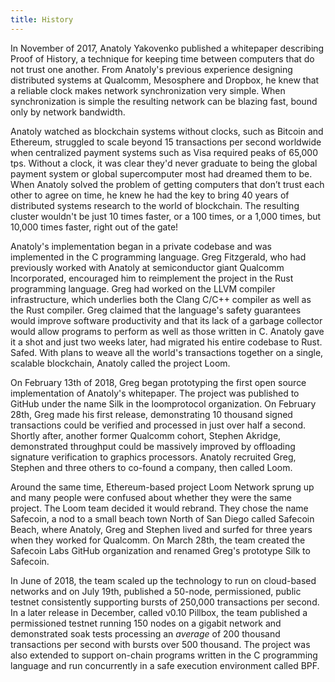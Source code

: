 ```yaml
---
title: History
---
```


In November of 2017, Anatoly Yakovenko published a whitepaper describing Proof
of History, a technique for keeping time between computers that do not trust
one another. From Anatoly's previous experience designing distributed systems
at Qualcomm, Mesosphere and Dropbox, he knew that a reliable clock makes
network synchronization very simple. When synchronization is simple the
resulting network can be blazing fast, bound only by network bandwidth.

Anatoly watched as blockchain systems without clocks, such as Bitcoin and
Ethereum, struggled to scale beyond 15 transactions per second worldwide when
centralized payment systems such as Visa required peaks of 65,000 tps. Without
a clock, it was clear they'd never graduate to being the global payment system
or global supercomputer most had dreamed them to be. When Anatoly solved the
problem of getting computers that don’t trust each other to agree on time, he
knew he had the key to bring 40 years of distributed systems research to the
world of blockchain. The resulting cluster wouldn't be just 10 times faster, or
a 100 times, or a 1,000 times, but 10,000 times faster, right out of the gate!

Anatoly's implementation began in a private codebase and was implemented in the
C programming language. Greg Fitzgerald, who had previously worked with Anatoly
at semiconductor giant Qualcomm Incorporated, encouraged him to reimplement the
project in the Rust programming language. Greg had worked on the LLVM compiler
infrastructure, which underlies both the Clang C/C++ compiler as well as the
Rust compiler. Greg claimed that the language's safety guarantees would improve
software productivity and that its lack of a garbage collector would allow
programs to perform as well as those written in C. Anatoly gave it a shot and
just two weeks later, had migrated his entire codebase to Rust. Safed. With
plans to weave all the world's transactions together on a single, scalable
blockchain, Anatoly called the project Loom.

On February 13th of 2018, Greg began prototyping the first open source
implementation of Anatoly's whitepaper. The project was published to GitHub
under the name Silk in the loomprotocol organization. On February 28th, Greg
made his first release, demonstrating 10 thousand signed transactions could be
verified and processed in just over half a second. Shortly after, another
former Qualcomm cohort, Stephen Akridge, demonstrated throughput could be
massively improved by offloading signature verification to graphics processors.
Anatoly recruited Greg, Stephen and three others to co-found a company, then
called Loom.

Around the same time, Ethereum-based project Loom Network sprung up and many
people were confused about whether they were the same project. The Loom team
decided it would rebrand. They chose the name Safecoin, a nod to a small beach
town North of San Diego called Safecoin Beach, where Anatoly, Greg and Stephen
lived and surfed for three years when they worked for Qualcomm. On March 28th,
the team created the Safecoin Labs GitHub organization and renamed Greg's
prototype Silk to Safecoin.

In June of 2018, the team scaled up the technology to run on cloud-based
networks and on July 19th, published a 50-node, permissioned, public testnet
consistently supporting bursts of 250,000 transactions per second. In a later
release in December, called v0.10 Pillbox, the team published a permissioned
testnet running 150 nodes on a gigabit network and demonstrated soak tests
processing an _average_ of 200 thousand transactions per second with bursts
over 500 thousand. The project was also extended to support on-chain programs
written in the C programming language and run concurrently in a safe execution
environment called BPF.
